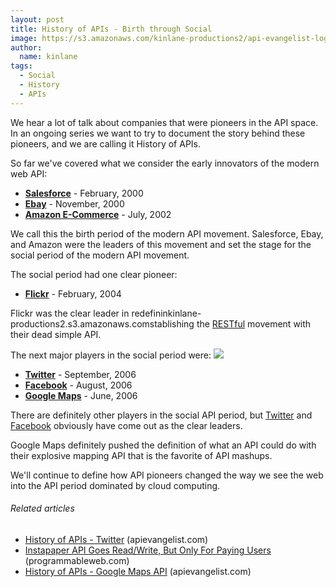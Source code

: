 ```yaml
---
layout: post
title: History of APIs - Birth through Social
image: https://s3.amazonaws.com/kinlane-productions2/api-evangelist-logos/api-evangelist-butterfly-vertical.png
author:
  name: kinlane
tags:
  - Social
  - History
  - APIs
---
```

We hear a lot of talk about companies that were pioneers in the API space. In an ongoing series we want to try to document the story behind these pioneers, and we are calling it History of APIs.

So far we've covered what we consider the early innovators of the modern web API:

*   [**Salesforce**](http://apievangelist.com/2011/01/28/history-of-apis-salesforce-com/) - February, 2000
*   **[Ebay](http://apievangelist.com/2011/01/26/history-of-apis-ebay/)** - November, 2000
*   [**Amazon E-Commerce**](http://apievangelist.com/2011/01/28/history-of-apis-amazon-e-commerce/) - July, 2002

We call this the birth period of the modern API movement. Salesforce, Ebay, and Amazon were the leaders of this movement and set the stage for the social period of the modern API movement.

The social period had one clear pioneer:

*   [**Flickr**](http://apievangelist.com/2011/02/09/history-of-apis-flickr-api/) - February, 2004

Flickr was the clear leader in redefininkinlane-productions2.s3.amazonaws.comstablishing the [RESTful](http://en.wikipedia.org/wiki/Representational_State_Transfer "Representational State Transfer") movement with their dead simple API.

The next major players in the social period were: ![](http://kinlane-productions.s3.amazonaws.com/flickr/flickr-beta.png)

*   [**Twitter**](http://apievangelist.com/2011/01/26/history-of-apis-twitter/) - September, 2006
*   [**Facebook**](http://apievangelist.com/2011/01/28/history-of-apis-facebook-development-platform/) - August, 2006
*   [**Google Maps**](http://apievangelist.com/2011/01/30/history-of-apis-google-maps-api/) - June, 2006

There are definitely other players in the social API period, but [Twitter](http://www.twitter.com) and [Facebook](http://www.facebook.com) obviously have come out as the clear leaders.

Google Maps definitely pushed the definition of what an API could do with their explosive mapping API that is the favorite of API mashups.

We'll continue to define how API pioneers changed the way we see the web into the API period dominated by cloud computing.

###### Related articles

*   [History of APIs - Twitter](http://apievangelist.com/2011/01/26/history-of-apis-twitter/) (apievangelist.com)
*   [Instapaper API Goes Read/Write, But Only For Paying Users](http://blog.programmableweb.com/2011/02/09/instapaper-api-goes-readwrite-but-only-for-paying-users/) (programmableweb.com)
*   [History of APIs - Google Maps API](http://apievangelist.com/2011/01/30/history-of-apis-google-maps-api/) (apievangelist.com)
